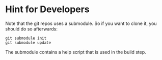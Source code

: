 # Hint for Developers

Note that the git repos uses a submodule.
So if you want to clone it, you should do so afterwards:

    git submodule init
    git submodule update

The submodule contains a help script that is used in the build step.


